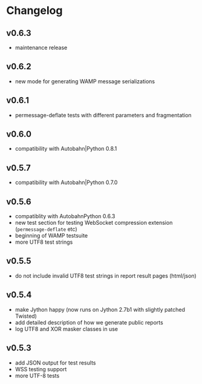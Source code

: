 # Changelog

## v0.6.3

* maintenance release

## v0.6.2

* new mode for generating WAMP message serializations

## v0.6.1

* permessage-deflate tests with different parameters and fragmentation
 
## v0.6.0

* compatibility with Autobahn|Python 0.8.1

## v0.5.7

* compatibility with Autobahn|Python 0.7.0

## v0.5.6

* compatiblity with AutobahnPython 0.6.3
* new test section for testing WebSocket compression extension (`permessage-deflate` etc)
* beginning of WAMP testsuite
* more UTF8 test strings

## v0.5.5

* do not include invalid UTF8 test strings in report result pages (html/json)

## v0.5.4

* make Jython happy (now runs on Jython 2.7b1 with slightly patched Twisted)
* add detailed description of how we generate public reports
* log UTF8 and XOR masker classes in use

## v0.5.3

* add JSON output for test results
* WSS testing support
* more UTF-8 tests

